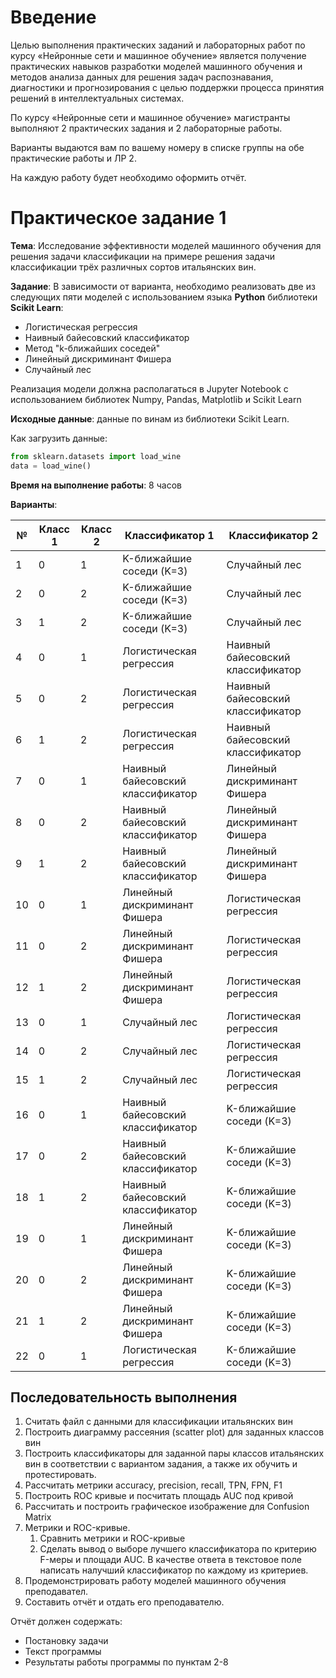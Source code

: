 # Введение

Целью выполнения практических заданий и лабораторных работ по курсу «Нейронные сети и машинное обучение» является получение практических навыков разработки моделей машинного обучения и методов анализа данных для решения задач распознавания, диагностики и прогнозирования с целью поддержки процесса принятия решений в интеллектуальных системах.

По курсу «Нейронные сети и машинное обучение» магистранты выполняют 2 практических задания и 2 лабораторные работы.

Варианты выдаются вам по вашему номеру в списке группы на обе практические работы и ЛР 2.

На каждую работу будет необходимо оформить отчёт.

# Практическое задание 1

**Тема**: Исследование эффективности моделей машинного обучения для решения задачи классификации на примере решения задачи классификации трёх различных сортов итальянских вин.

**Задание**: В зависимости от варианта, необходимо реализовать две из следующих пяти моделей с использованием языка **Python** библиотеки **Scikit Learn**:

- Логистическая регрессия
- Наивный байесовский классификатор
- Метод "k-ближайших соседей"
- Линейный дискриминант Фишера
- Случайный лес

Реализация модели должна располагаться в Jupyter Notebook с использованием библиотек Numpy, Pandas, Matplotlib и Scikit Learn

**Исходные данные**: данные по винам из библиотеки Scikit Learn. 

Как загрузить данные:
```python
from sklearn.datasets import load_wine
data = load_wine()
```

**Время на выполнение работы**: 8 часов

**Варианты**:

| № | Класс 1 | Класс 2 | Классификатор 1 | Классификатор 2 |
| - | ------- | ------- | --------------- | --------------- |
| 1 | 0 | 1 | K-ближайшие соседи (K=3) | Случайный лес |
| 2 | 0 | 2 | K-ближайшие соседи (K=3) | Случайный лес |
| 3 | 1 | 2 | K-ближайшие соседи (K=3) | Случайный лес |
| 4 | 0 | 1 | Логистическая регрессия | Наивный байесовский классификатор |
| 5 | 0 | 2 | Логистическая регрессия | Наивный байесовский классификатор |
| 6 | 1 | 2 | Логистическая регрессия | Наивный байесовский классификатор |
| 7 | 0 | 1 | Наивный байесовский классификатор | Линейный дискриминант Фишера |
| 8 | 0 | 2 | Наивный байесовский классификатор | Линейный дискриминант Фишера |
| 9 | 1 | 2 | Наивный байесовский классификатор | Линейный дискриминант Фишера |
| 10 | 0 | 1 | Линейный дискриминант Фишера | Логистическая регрессия |
| 11 | 0 | 2 | Линейный дискриминант Фишера | Логистическая регрессия |
| 12 | 1 | 2 | Линейный дискриминант Фишера | Логистическая регрессия |
| 13 | 0 | 1 | Случайный лес | Логистическая регрессия |
| 14 | 0 | 2 | Случайный лес | Логистическая регрессия |
| 15 | 1 | 2 | Случайный лес | Логистическая регрессия |
| 16 | 0 | 1 | Наивный байесовский классификатор | K-ближайшие соседи (K=3) |
| 17 | 0 | 2 | Наивный байесовский классификатор | K-ближайшие соседи (K=3) |
| 18 | 1 | 2 | Наивный байесовский классификатор | K-ближайшие соседи (K=3) |
| 19 | 0 | 1 | Линейный дискриминант Фишера | K-ближайшие соседи (K=3) |
| 20 | 0 | 2 | Линейный дискриминант Фишера | K-ближайшие соседи (K=3) |
| 21 | 1 | 2 | Линейный дискриминант Фишера | K-ближайшие соседи (K=3) |
| 22 | 0 | 1 | Логистическая регрессия | K-ближайшие соседи (K=3) |


## Последовательность выполнения

1. Считать файл с данными для классификации итальянских вин
2. Построить диаграмму рассеяния (scatter plot) для заданных классов вин
3. Построить классификаторы для заданной пары классов итальянских вин в соответствии с вариантом задания, а также их обучить и протестировать.
4. Рассчитать метрики accuracy, precision, recall, TPN, FPN, F1
5. Построить ROC кривые и посчитать площадь AUC под кривой
6. Рассчитать и построить графическое изображение для Confusion Matrix
7. Метрики и ROC-кривые.
    1. Сравнить метрики и ROC-кривые
    2. Сделать вывод о выборе лучшего классификатора по критерию F-меры и площади AUC. В качестве ответа в текстовое поле написать налучший классификатор по каждому из критериев.
8. Продемонстрировать работу моделей машинного обучения преподавател.
9. Составить отчёт и отдать его преподавателю.

Отчёт должен содержать:

- Постановку задачи
- Текст программы
- Результаты работы программы по пунктам 2-8
